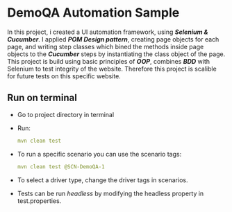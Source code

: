 # DemoQA Automation Sample
In this project, i created a UI automation framework, using _**Selenium & Cucumber**_. I applied _**POM Design pattern**_, creating page objects for each page, and writing step classes which bined the methods inside page objects to the _**Cucumber**_ steps by instantiating the class object of the page. This project is build using basic principles of _**OOP**_, combines _**BDD**_ with Selenium to test integrity of the website. Therefore this project is scalible for future tests on this specific website.

## Run on terminal

- Go to project directory in terminal

- Run:
    ```yml
    mvn clean test
    ```
- To run a specific scenario you can use the scenario tags:
    ```yml
    mvn clean test @SCN-DemoQA-1
    ```
- To select a driver type, change the driver tags in scenarios.
- Tests can be run _headless_ by modifying the headless property in test.properties.
